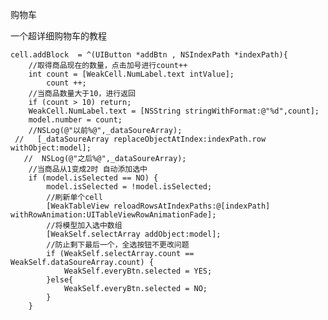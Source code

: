 购物车

一个超详细购物车的教程


    cell.addBlock  = ^(UIButton *addBtn , NSIndexPath *indexPath){
        //取得商品现在的数量，点击加号进行count++
        int count = [WeakCell.NumLabel.text intValue];
            count ++;
        //当商品数量大于10，进行返回
        if (count > 10) return;
        WeakCell.NumLabel.text = [NSString stringWithFormat:@"%d",count];
        model.number = count;
        //NSLog(@"以前%@",_dataSoureArray);
     //   [_dataSoureArray replaceObjectAtIndex:indexPath.row withObject:model];
       //  NSLog(@"之后%@",_dataSoureArray);
        //当商品从1变成2时 自动添加选中
        if (model.isSelected == NO) {
            model.isSelected = !model.isSelected;
            //刷新单个cell
            [WeakTableView reloadRowsAtIndexPaths:@[indexPath] withRowAnimation:UITableViewRowAnimationFade];
            //将模型加入选中数组
            [WeakSelf.selectArray addObject:model];
            //防止剩下最后一个，全选按钮不更改问题
            if (WeakSelf.selectArray.count == WeakSelf.dataSoureArray.count) {
                WeakSelf.everyBtn.selected = YES;
            }else{
                WeakSelf.everyBtn.selected = NO;
            }
        }
